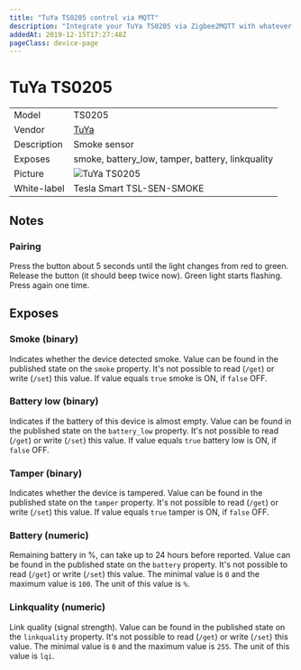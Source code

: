 ```yaml
---
title: "TuYa TS0205 control via MQTT"
description: "Integrate your TuYa TS0205 via Zigbee2MQTT with whatever smart home infrastructure you are using without the vendor's bridge or gateway."
addedAt: 2019-12-15T17:27:48Z
pageClass: device-page
---
```


<!-- !!!! -->
<!-- ATTENTION: This file is auto-generated through docgen! -->
<!-- You can only edit the "Notes"-Section between the two comment lines "Notes BEGIN" and "Notes END". -->
<!-- Do not use h1 or h2 heading within "## Notes"-Section. -->
<!-- !!!! -->

# TuYa TS0205

|     |     |
|-----|-----|
| Model | TS0205  |
| Vendor  | [TuYa](/supported-devices/#v=TuYa)  |
| Description | Smoke sensor |
| Exposes | smoke, battery_low, tamper, battery, linkquality |
| Picture | ![TuYa TS0205](https://www.zigbee2mqtt.io/images/devices/TS0205.png) |
| White-label | Tesla Smart TSL-SEN-SMOKE |


<!-- Notes BEGIN: You can edit here. Add "## Notes" headline if not already present. -->
## Notes


### Pairing
Press the button about 5 seconds until the light changes from red to green. Release the button (it should beep twice now). Green light starts flashing. Press again one time.
<!-- Notes END: Do not edit below this line -->




## Exposes

### Smoke (binary)
Indicates whether the device detected smoke.
Value can be found in the published state on the `smoke` property.
It's not possible to read (`/get`) or write (`/set`) this value.
If value equals `true` smoke is ON, if `false` OFF.

### Battery low (binary)
Indicates if the battery of this device is almost empty.
Value can be found in the published state on the `battery_low` property.
It's not possible to read (`/get`) or write (`/set`) this value.
If value equals `true` battery low is ON, if `false` OFF.

### Tamper (binary)
Indicates whether the device is tampered.
Value can be found in the published state on the `tamper` property.
It's not possible to read (`/get`) or write (`/set`) this value.
If value equals `true` tamper is ON, if `false` OFF.

### Battery (numeric)
Remaining battery in %, can take up to 24 hours before reported.
Value can be found in the published state on the `battery` property.
It's not possible to read (`/get`) or write (`/set`) this value.
The minimal value is `0` and the maximum value is `100`.
The unit of this value is `%`.

### Linkquality (numeric)
Link quality (signal strength).
Value can be found in the published state on the `linkquality` property.
It's not possible to read (`/get`) or write (`/set`) this value.
The minimal value is `0` and the maximum value is `255`.
The unit of this value is `lqi`.


